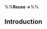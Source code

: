 <link rel="stylesheet" href="{{baseUrl}}/css/textbook.css">

<div class="website-content">

%%**Reuse →**%%

## Introduction

<div id="main">

<include src="what/embed.md" />
<include src="when/embed.md" />

</div>

</div>
